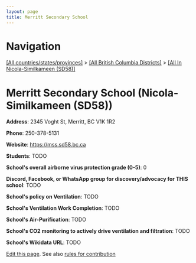 ```yaml
---
layout: page
title: Merritt Secondary School
---
```

# Navigation

[[All countries/states/provinces]](../../..) > [[All British Columbia Districts]](../..) > [[All In Nicola-Similkameen (SD58)]](..)

# Merritt Secondary School (Nicola-Similkameen (SD58))

**Address**: 2345 Voght St, Merritt, BC V1K 1R2

**Phone**: 250-378-5131

**Website**: <https://mss.sd58.bc.ca>

**Students**: TODO

**School's overall airborne virus protection grade (0-5)**: 0

**Discord, Facebook, or WhatsApp group for discovery/advocacy for THIS school**: TODO

**School's policy on Ventilation**: TODO

**School's Ventilation Work Completion**: TODO

**School's Air-Purification**: TODO

**School's CO2 monitoring to actively drive ventilation and filtration**: TODO

**School's Wikidata URL**: TODO


[Edit this page](https://github.com/ventilate-schools/BC/edit/main/./Nicola-Similkameen_(SD58)/Merritt_Secondary_School.md). See also [rules for contribution](../../../contribution-rules/)
